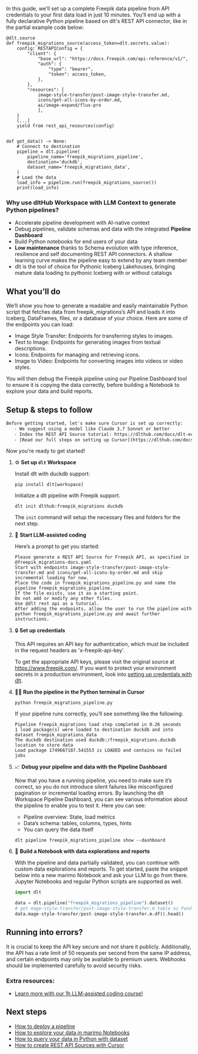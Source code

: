 In this guide, we'll set up a complete Freepik data pipeline from API credentials to your first data load in just 10 minutes. You'll end up with a fully declarative Python pipeline based on dlt's REST API connector, like in the partial example code below:

```python-outcome
@dlt.source
def freepik_migrations_source(access_token=dlt.secrets.value):
    config: RESTAPIConfig = {
        "client": {
            "base_url": "https://docs.freepik.com/api-reference/v1/",
            "auth": {
                "type": "bearer",
                "token": access_token,
            },
        },
        "resources": [
            image-style-transfer/post-image-style-transfer.md,
            icons/get-all-icons-by-order.md,
            ai/image-expand/flux-pro
            ],
    }
    [...]
    yield from rest_api_resources(config)


def get_data() -> None:
    # Connect to destination
    pipeline = dlt.pipeline(
        pipeline_name='freepik_migrations_pipeline',
        destination='duckdb',
        dataset_name='freepik_migrations_data', 
    )
    # Load the data
    load_info = pipeline.run(freepik_migrations_source())
    print(load_info) 
```

### Why use dltHub Workspace with LLM Context to generate Python pipelines?

- Accelerate pipeline development with AI-native context
- Debug pipelines, validate schemas and data with the integrated **Pipeline Dashboard**
- Build Python notebooks for end users of your data
- **Low maintenance** thanks to Schema evolution with type inference, resilience and self documenting REST API connectors. A shallow learning curve makes the pipeline easy to extend by any team member
- dlt is the tool of choice for Pythonic Iceberg Lakehouses, bringing mature data loading to pythonic Iceberg with or without catalogs

## What you’ll do

We’ll show you how to generate a readable and easily maintainable Python script that fetches data from freepik_migrations’s API and loads it into Iceberg, DataFrames, files, or a database of your choice. Here are some of the endpoints you can load:

- Image Style Transfer: Endpoints for transferring styles to images.
- Text to Image: Endpoints for generating images from textual descriptions.
- Icons: Endpoints for managing and retrieving icons.
- Image to Video: Endpoints for converting images into videos or video styles.

You will then debug the Freepik pipeline using our Pipeline Dashboard tool to ensure it is copying the data correctly, before building a Notebook to explore your data and build reports.

## Setup & steps to follow

```default
Before getting started, let's make sure Cursor is set up correctly:
   - We suggest using a model like Claude 3.7 Sonnet or better
   - Index the REST API Source tutorial: https://dlthub.com/docs/dlt-ecosystem/verified-sources/rest_api/ and add it to context as **@dlt rest api**
   - [Read our full steps on setting up Cursor](https://dlthub.com/docs/dlt-ecosystem/llm-tooling/cursor-restapi#23-configuring-cursor-with-documentation)
```

Now you're ready to get started!

1. ⚙️ **Set up `dlt` Workspace**
    
    Install dlt with duckdb support:
    ```shell
    pip install dlt[workspace]
    ```

    Initialize a dlt pipeline with Freepik support.
    ```shell
    dlt init dlthub:freepik_migrations duckdb
    ```

    The `init` command will setup the necessary files and folders for the next step.
    
2. 🤠 **Start LLM-assisted coding**
    
    Here’s a prompt to get you started:
    
    ```prompt
    Please generate a REST API Source for Freepik API, as specified in @freepik_migrations-docs.yaml 
    Start with endpoints image-style-transfer/post-image-style-transfer.md and icons/get-all-icons-by-order.md and skip incremental loading for now. 
    Place the code in freepik_migrations_pipeline.py and name the pipeline freepik_migrations_pipeline. 
    If the file exists, use it as a starting point. 
    Do not add or modify any other files. 
    Use @dlt rest api as a tutorial. 
    After adding the endpoints, allow the user to run the pipeline with python freepik_migrations_pipeline.py and await further instructions.
    ```

    
3. 🔒 **Set up credentials** 
    
    This API requires an API key for authentication, which must be included in the request headers as 'x-freepik-api-key'.
    
    To get the appropriate API keys, please visit the original source at https://www.freepik.com/.
    If you want to protect your environment secrets in a production environment, look into [setting up credentials with dlt](https://dlthub.com/docs/walkthroughs/add_credentials).
    
4. 🏃‍♀️ **Run the pipeline in the Python terminal in Cursor**
    
    ```shell
    python freepik_migrations_pipeline.py
    ```
    
    If your pipeline runs correctly, you’ll see something like the following:
    
    ```shell
    Pipeline freepik_migrations load step completed in 0.26 seconds
    1 load package(s) were loaded to destination duckdb and into dataset freepik_migrations_data
    The duckdb destination used duckdb:/freepik_migrations.duckdb location to store data
    Load package 1749667187.541553 is LOADED and contains no failed jobs
    ```
    
5. 📈 **Debug your pipeline and data with the Pipeline Dashboard**

    Now that you have a running pipeline, you need to make sure it’s correct, so you do not introduce silent failures like misconfigured pagination or incremental loading errors. By launching the dlt Workspace Pipeline Dashboard, you can see various information about the pipeline to enable you to test it. Here you can see:
    - Pipeline overview: State, load metrics
    - Data’s schema: tables, columns, types, hints
    - You can query the data itself
    
    ```shell
    dlt pipeline freepik_migrations_pipeline show --dashboard
    ```
    
6. 🐍 **Build a Notebook with data explorations and reports**

    With the pipeline and data partially validated, you can continue with custom data explorations and reports. To get started, paste the snippet below into a new marimo Notebook and ask your LLM to go from there. Jupyter Notebooks and regular Python scripts are supported as well.

    
    ```python
    import dlt

   data = dlt.pipeline("freepik_migrations_pipeline").dataset()
   # get mage-style-transfer/post-image-style-transfer.m table as Pandas frame
   data.mage-style-transfer/post-image-style-transfer.m.df().head()
    ```

## Running into errors?

It is crucial to keep the API key secure and not share it publicly. Additionally, the API has a rate limit of 50 requests per second from the same IP address, and certain endpoints may only be available to premium users. Webhooks should be implemented carefully to avoid security risks.

### Extra resources:

- [Learn more with our 1h LLM-assisted coding course!](https://www.youtube.com/watch?v=GGid70rnJuM)

## Next steps

- [How to deploy a pipeline](https://dlthub.com/docs/walkthroughs/deploy-a-pipeline)
- [How to explore your data in marimo Notebooks](https://dlthub.com/docs/general-usage/dataset-access/marimo)
- [How to query your data in Python with dataset](https://dlthub.com/docs/general-usage/dataset-access/dataset)
- [How to create REST API Sources with Cursor](https://dlthub.com/docs/dlt-ecosystem/llm-tooling/cursor-restapi)